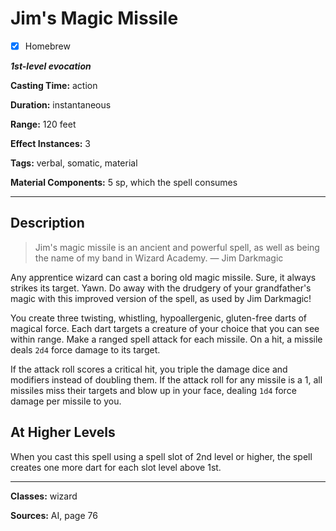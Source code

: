 # Jim's Magic Missile

- [x] Homebrew

***1st-level evocation***

**Casting Time:** action

**Duration:** instantaneous

**Range:** 120 feet

**Effect Instances:** 3

**Tags:** verbal, somatic, material

**Material Components:** 5 sp, which the spell consumes

---

## Description
> Jim's magic missile is an ancient and powerful spell, as well as being the name of my band in Wizard Academy.
> &mdash; Jim Darkmagic

Any apprentice wizard can cast a boring old magic missile. Sure, it always strikes its target. Yawn. Do away with the drudgery of your grandfather's magic with this improved version of the spell, as used by Jim Darkmagic!

You create three twisting, whistling, hypoallergenic, gluten-free darts of magical force. Each dart targets a creature of your choice that you can see within range. Make a ranged spell attack for each missile. On a hit, a missile deals `2d4` force damage to its target.

If the attack roll scores a critical hit, you triple the damage dice and modifiers instead of doubling them. If the attack roll for any missile is a 1, all missiles miss their targets and blow up in your face, dealing `1d4` force damage per missile to you.

## At Higher Levels
When you cast this spell using a spell slot of 2nd level or higher, the spell creates one more dart for each slot level above 1st.

---

**Classes:** wizard

**Sources:** AI, page 76
